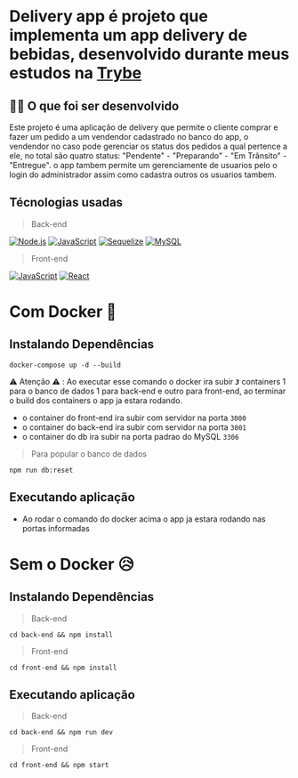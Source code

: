 # Delivery app é projeto que implementa um app delivery de bebidas, desenvolvido durante meus estudos na [Trybe](https://www.betrybe.com/)

## 👨‍💻 O que foi ser desenvolvido

Este projeto é uma aplicação de delivery que permite o cliente comprar e fazer um pedido a um vendendor cadastrado no banco do app, o vendendor no caso pode gerenciar os status dos pedidos a qual pertence a ele, no total são quatro status: "Pendente" - "Preparando" - "Em Trânsito" - "Entregue". o app tambem permite um gerenciamente de usuarios pelo o login do administrador assim como cadastra outros os usuarios tambem.

## Técnologias usadas

> Back-end

<a href="https://nodejs.org/en/" target="_blank">![Node.js](https://img.shields.io/badge/Node.js-43853D?style=for-the-badge&logo=node.js&logoColor=white)</a>
<a href="https://developer.mozilla.org/pt-BR/docs/Web/JavaScript" target="_blank">![JavaScript](https://img.shields.io/badge/JavaScript-F7DF1E?style=for-the-badge&logo=javascript&logoColor=black)</a>
<a href="https://jwt.io/" target="_blank">![Sequelize](https://img.shields.io/badge/Sequelize-52B0E7?style=for-the-badge&logo=Sequelize&logoColor=white)</a>
<a href="https://www.mysql.com/" target="_blank">![MySQL](https://img.shields.io/badge/MySQL-00000F?style=for-the-badge&logo=mysql&logoColor=white)</a>

> Front-end

<a href="https://developer.mozilla.org/pt-BR/docs/Web/JavaScript" target="_blank">![JavaScript](https://img.shields.io/badge/JavaScript-F7DF1E?style=for-the-badge&logo=javascript&logoColor=black)</a>
<a href="https://pt-br.reactjs.org/" target="_blank">![React](https://img.shields.io/badge/react-%2320232a.svg?style=for-the-badge&logo=react&logoColor=%2361DAFB)</a>

# Com Docker :whale:

## Instalando Dependências

```
docker-compose up -d --build
```
:warning: Atenção :warning: : Ao executar esse comando o docker ira subir ***`3`*** containers 1 para o banco de dados 1 para back-end e outro para front-end, ao terminar o build dos containers o app ja estara rodando.
  - o container do front-end ira subir com servidor na porta `3000`
  - o container do back-end ira subir com servidor na porta `3001`
  - o container do db ira subir na porta padrao do MySQL `3306`

> Para popular o banco de dados

```
npm run db:reset
```

## Executando aplicação

* Ao rodar o comando do docker acima o app ja estara rodando nas portas informadas

# Sem o Docker 😥

## Instalando Dependências

> Back-end
```
cd back-end && npm install
```

> Front-end
```
cd front-end && npm install
```

## Executando aplicação

> Back-end
```
cd back-end && npm run dev
```

> Front-end
```
cd front-end && npm start
```
